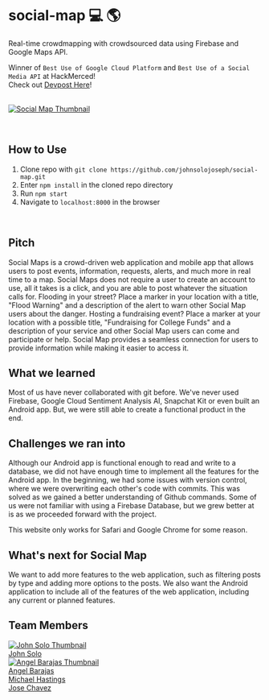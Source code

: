 # social-map :computer: :earth_americas:
Real-time crowdmapping with crowdsourced data using Firebase and Google Maps API. 

Winner of `Best Use of Google Cloud Platform` and `Best Use of a Social Media API` at HackMerced!
<br />
Check out [Devpost Here](https://devpost.com/software/social-map)!
<br />
<br />


[![Social Map Thumbnail](https://challengepost-s3-challengepost.netdna-ssl.com/photos/production/software_thumbnail_photos/000/774/453/datas/medium.png)](https://devpost.com/software/social-map)

<br />

## How to Use
  1. Clone repo with `git clone https://github.com/johnsolojoseph/social-map.git` 
  2. Enter `npm install` in the cloned repo directory
  3. Run `npm start`
  4. Navigate to `localhost:8000` in the browser

<br />

## Pitch

Social Maps is a crowd-driven web application and mobile app that allows users to post events, information, requests, alerts, and much more in real time to a map. Social Maps does not require a user to create an account to use, all it takes is a click, and you are able to post whatever the situation calls for. Flooding in your street? Place a marker in your location with a title, "Flood Warning" and a description of the alert to warn other Social Map users about the danger. Hosting a fundraising event? Place a marker at your location with a possible title, "Fundraising for College Funds" and a description of your service and other Social Map users can come and participate or help. Social Map provides a seamless connection for users to provide information while making it easier to access it.
<br />

## What we learned
Most of us have never collaborated with git before. We've never used Firebase, Google Cloud Sentiment Analysis AI, Snapchat Kit or even built an Android app. But, we were still able to create a functional product in the end.
<br />

## Challenges we ran into
Although our Android app is functional enough to read and write to a database, we did not have enough time to implement all the features for the Android app. In the beginning, we had some issues with version control, where we were overwriting each other's code with commits. This was solved as we gained a better understanding of Github commands. Some of us were not familiar with using a Firebase Database, but we grew better at is as we proceeded forward with the project.

This website only works for Safari and Google Chrome for some reason.
<br />

## What's next for Social Map
We want to add more features to the web application, such as filtering posts by type and adding more options to the posts. We also want the Android application to include all of the features of the web application, including any current or planned features.

## Team Members
[![John Solo Thumbnail](https://avatars2.githubusercontent.com/u/25723690?s=88&v=4)](https://github.com/johnsolojoseph)
<br />
[John Solo](https://github.com/johnsolojoseph)
<br />
[![Angel Barajas Thumbnail](https://avatars1.githubusercontent.com/u/44122116?s=88&v=4)](https://github.com/abarajas10)
<br />
[Angel Barajas](https://github.com/abarajas10)
<br />
[Michael Hastings](https://github.com/MichaelHastings)
<br />
[Jose Chavez](https://github.com/jchav97)

